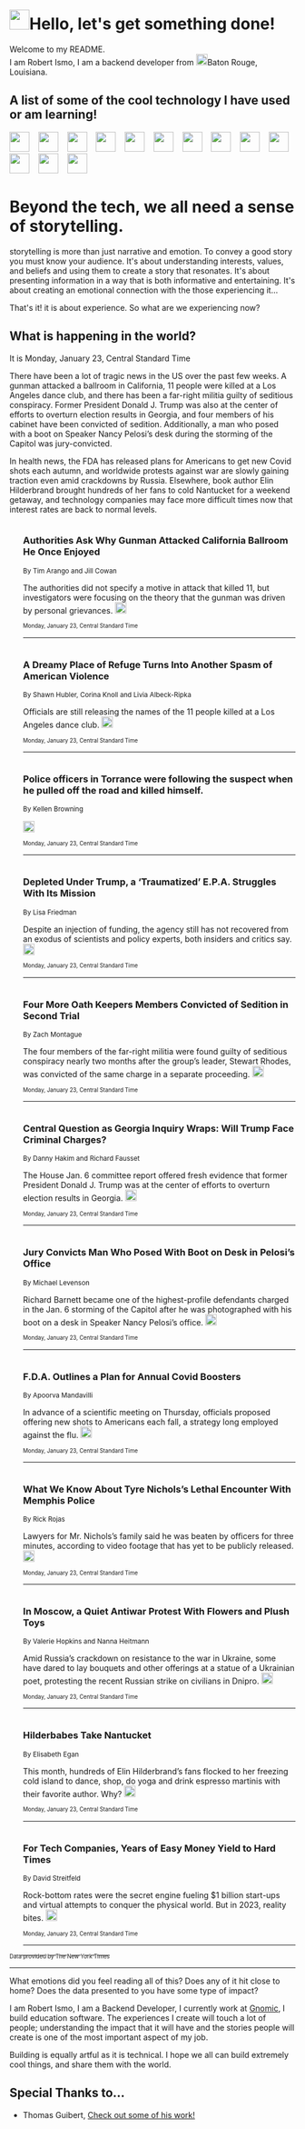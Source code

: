 <h1><img src="https://emojis.slackmojis.com/emojis/images/1643514375/3493/hot-coffee.gif?1643514375" width="35"/>Hello, let's get something done!</h1>

<p>Welcome to my README.<br/>
I am Robert Ismo, I am a backend developer from <img src="https://emojis.slackmojis.com/emojis/images/1638395689/50435/moulin_rouge.png?1638395689" width="20"/>Baton Rouge, Louisiana.</p>
<h2>A list of some of the cool technology I have used or am learning!</h2>
<p>
<img src="https://emojis.slackmojis.com/emojis/images/1643516091/21142/meow_bongotap.gif?1643516091" width="35" alt="">
<img src="https://img.shields.io/badge/Favorite%20Frontend%20Framework-SvelteKit-f83903" alt="">
<img src="https://img.shields.io/badge/Second%20Favorite-Vue-40b581" alt="">
<img src="https://img.shields.io/badge/Most%20Used%20Runtime-Nodejs-78b061" alt="">
<img src="https://emojis.slackmojis.com/emojis/images/1643517416/34482/fire.gif?1643517416" width="35" alt="">
<img src="https://img.shields.io/badge/Javascript%20But%20Better-Typescript-0078ca" alt="">
<img src="https://img.shields.io/badge/Favorite%20Language-Elixir-3e244d" alt="">
<img src="https://img.shields.io/badge/Containerize%20Everything-Docker-6ac9ef" alt="">
<img src="https://emojis.slackmojis.com/emojis/images/1643514596/5999/meow_party.gif?1643514596" width="35" alt="">
<img src="https://img.shields.io/badge/API%20Love%20Language-Graphql-de32a5" alt="">
<img src="https://img.shields.io/badge/Our%20Favorite%20Version%20Controller-Git-e94f33" alt="">
<img src="https://img.shields.io/badge/Favorite%20Database-Redis-d42d1d" alt="">
<img src="https://emojis.slackmojis.com/emojis/images/1643514559/5584/deployparrot.gif?1643514559" width="35" alt="">
<img src="https://img.shields.io/badge/Container%20Interstate-RabbitMQ-f66200" alt="">
<img src="https://img.shields.io/badge/Gotta%20Learn-Kubernetes-316adf" alt="">
<img src="https://img.shields.io/badge/Really%20Mature%20Now-WASM-654fef" alt="">
<img src="https://emojis.slackmojis.com/emojis/images/1666642497/61942/dance_vibe.gif?1666642497" width="35" alt="">
<img src="https://img.shields.io/badge/For%20My%20M1-ARM64-657d96" alt="">
<img src="https://img.shields.io/badge/Loving%20This%20So%20Much-TailwindCSS-17bcb5" alt="">
<img src="https://img.shields.io/badge/Cool%20Build%20Tool-Vite-f9cb24" alt="">
<img src="https://emojis.slackmojis.com/emojis/images/1669231376/62819/working-on-it.gif?1669231376" width="35" alt="">
<img src="https://img.shields.io/badge/Fun%20and%20Easy%20Database-MongoDB-5f8c49" alt="">
<img src="https://img.shields.io/badge/JS%20Life%20Support-NPM-c73737" alt="">
<img src="https://img.shields.io/badge/I%20Liked%20It-DynamoDB-0073b9" alt="">
<img src="https://emojis.slackmojis.com/emojis/images/1643514045/46/question.gif?1643514045" width="35" alt="">
<img src="https://img.shields.io/badge/cool-React-60d6f9" alt="">
<img src="https://img.shields.io/badge/Future%20Big%20Project-Lambda-f37e00" alt="">
<img src="https://img.shields.io/badge/NPM%20But%20Better-PNPM-f1aa07" alt="">
<img src="https://emojis.slackmojis.com/emojis/images/1643514943/9662/fbwow.gif?1643514943" width="35" alt="">
<img src="https://img.shields.io/badge/First%20Language-C-662079" alt="">
<img src="https://img.shields.io/badge/Where%20I%20Deploy%20Frontend-Vercel-000000" alt="">
<img src="https://img.shields.io/badge/Who%20Does%20not%20Want%20an%20App-Swift-f9492a" alt="">
<img src="https://emojis.slackmojis.com/emojis/images/1643514058/151/javascript.png?1643514058" width="35" alt="">
<img src="https://img.shields.io/badge/cool-Python-fbd542" alt="">
<img src="https://img.shields.io/badge/Favorite%20Something-Stripe-656cdc" alt="">
<img src="https://img.shields.io/badge/Of%20Course-HTML5-ed6327" alt="">
<img src="https://emojis.slackmojis.com/emojis/images/1660415405/60731/bomb.gif?1660415405" width="35" alt="">
<img src="https://img.shields.io/badge/hate-CSS-2964ec" alt="">
<img src="https://img.shields.io/badge/Learning-CircleCI-141215" alt="">
<img src="https://img.shields.io/badge/Learning-Rust-fbbb3b" alt="">
<img src="https://emojis.slackmojis.com/emojis/images/1660415397/60712/writing-hand.gif?1660415397" width="35" alt="">
<img src="https://img.shields.io/badge/Dev%20Browser%20of%20Choice-Firefox-cc4e26" alt="">
<img src="https://img.shields.io/badge/Recoverying%20From%20Windows-UNIX-1781e3" alt="">
<img src="https://img.shields.io/badge/LOVE-LogSeq-90c1c2" alt="">
<img src="https://emojis.slackmojis.com/emojis/images/1643514066/223/kirby.gif?1643514066" width="35" alt="">
<img src="https://img.shields.io/badge/Daily%20Driver-MacOS-e6e6e8" alt="">
<img src="https://img.shields.io/badge/Git%20Server-Github-000000" alt="">
<img src="https://img.shields.io/badge/enjoyable-EC2-f17428" alt="">
<img src="https://emojis.slackmojis.com/emojis/images/1643514239/2069/excited.gif?1643514239" width="35" alt="">
</p>
<h1>Beyond the tech, we all need a sense of storytelling.</h1>
<p>storytelling is more than just narrative and emotion. To convey a good story you must know your audience. It's about understanding interests, values, and beliefs and using them to create a story that resonates. It's about presenting information in a way that is both informative and entertaining. It's about creating an emotional connection with the those experiencing it...</p>
<p>That's it! it is about experience. So what are we experiencing now?</p>
<h2>What is happening in the world?</h2>
<p>It is Monday, January 23, Central Standard Time</p>
<p>
There have been a lot of tragic news in the US over the past few weeks. A gunman attacked a ballroom in California, 11 people were killed at a Los Angeles dance club, and there has been a far-right militia guilty of seditious conspiracy. Former President Donald J. Trump was also at the center of efforts to overturn election results in Georgia, and four members of his cabinet have been convicted of sedition. Additionally, a man who posed with a boot on Speaker Nancy Pelosi’s desk during the storming of the Capitol was jury-convicted. 

In health news, the FDA has released plans for Americans to get new Covid shots each autumn, and worldwide protests against war are slowly gaining traction even amid crackdowns by Russia. Elsewhere, book author Elin Hilderbrand brought hundreds of her fans to cold Nantucket for a weekend getaway, and technology companies may face more difficult times now that interest rates are back to normal levels.</p>
<ol>
<img src="https://img.shields.io/badge/-us-blue" alt="">
<h3>Authorities Ask Why Gunman Attacked California Ballroom He Once Enjoyed</h3>
<sub>By Tim Arango and Jill Cowan</sub>
<p>The authorities did not specify a motive in attack that killed 11, but investigators were focusing on the theory that the gunman was driven by personal grievances.  <a href="https://nyti.ms/3ZYXFbW"><img src="https://developer.nytimes.com/files/poweredby_nytimes_30b.png?v=1583354208352" height="20"></a></p>
<sub><sub>Monday, January 23, Central Standard Time</sub></sub>
<hr/>
<img src="https://img.shields.io/badge/-us-blue" alt="">
<h3>A Dreamy Place of Refuge Turns Into Another Spasm of American Violence</h3>
<sub>By Shawn Hubler, Corina Knoll and Livia Albeck-Ripka</sub>
<p>Officials are still releasing the names of the 11 people killed at a Los Angeles dance club.  <a href="https://nyti.ms/3HswXkO"><img src="https://developer.nytimes.com/files/poweredby_nytimes_30b.png?v=1583354208352" height="20"></a></p>
<sub><sub>Monday, January 23, Central Standard Time</sub></sub>
<hr/>
<img src="https://img.shields.io/badge/-us-blue" alt="">
<h3>Police officers in Torrance were following the suspect when he pulled off the road and killed himself.</h3>
<sub>By Kellen Browning</sub>
<p>  <a href="https://nyti.ms/3HrsOxm"><img src="https://developer.nytimes.com/files/poweredby_nytimes_30b.png?v=1583354208352" height="20"></a></p>
<sub><sub>Monday, January 23, Central Standard Time</sub></sub>
<hr/>
<img src="https://img.shields.io/badge/-climate-blue" alt="">
<h3>Depleted Under Trump, a ‘Traumatized’ E.P.A. Struggles With Its Mission</h3>
<sub>By Lisa Friedman</sub>
<p>Despite an injection of funding, the agency still has not recovered from an exodus of scientists and policy experts, both insiders and critics say.  <a href="https://nyti.ms/3j2rW91"><img src="https://developer.nytimes.com/files/poweredby_nytimes_30b.png?v=1583354208352" height="20"></a></p>
<sub><sub>Monday, January 23, Central Standard Time</sub></sub>
<hr/>
<img src="https://img.shields.io/badge/-us-blue" alt="">
<h3>Four More Oath Keepers Members Convicted of Sedition in Second Trial</h3>
<sub>By Zach Montague</sub>
<p>The four members of the far-right militia were found guilty of seditious conspiracy nearly two months after the group’s leader, Stewart Rhodes, was convicted of the same charge in a separate proceeding.  <a href="https://nyti.ms/3iZqZhQ"><img src="https://developer.nytimes.com/files/poweredby_nytimes_30b.png?v=1583354208352" height="20"></a></p>
<sub><sub>Monday, January 23, Central Standard Time</sub></sub>
<hr/>
<img src="https://img.shields.io/badge/-us-blue" alt="">
<h3>Central Question as Georgia Inquiry Wraps: Will Trump Face Criminal Charges?</h3>
<sub>By Danny Hakim and Richard Fausset</sub>
<p>The House Jan. 6 committee report offered fresh evidence that former President Donald J. Trump was at the center of efforts to overturn election results in Georgia.  <a href="https://nyti.ms/3H4wDY5"><img src="https://developer.nytimes.com/files/poweredby_nytimes_30b.png?v=1583354208352" height="20"></a></p>
<sub><sub>Monday, January 23, Central Standard Time</sub></sub>
<hr/>
<img src="https://img.shields.io/badge/-us-blue" alt="">
<h3>Jury Convicts Man Who Posed With Boot on Desk in Pelosi’s Office</h3>
<sub>By Michael Levenson</sub>
<p>Richard Barnett became one of the highest-profile defendants charged in the Jan. 6 storming of the Capitol after he was photographed with his boot on a desk in Speaker Nancy Pelosi’s office.  <a href="https://nyti.ms/3XuK6iT"><img src="https://developer.nytimes.com/files/poweredby_nytimes_30b.png?v=1583354208352" height="20"></a></p>
<sub><sub>Monday, January 23, Central Standard Time</sub></sub>
<hr/>
<img src="https://img.shields.io/badge/-health-blue" alt="">
<h3>F.D.A. Outlines a Plan for Annual Covid Boosters</h3>
<sub>By Apoorva Mandavilli</sub>
<p>In advance of a scientific meeting on Thursday, officials proposed offering new shots to Americans each fall, a strategy long employed against the flu.  <a href="https://nyti.ms/3HqKvgD"><img src="https://developer.nytimes.com/files/poweredby_nytimes_30b.png?v=1583354208352" height="20"></a></p>
<sub><sub>Monday, January 23, Central Standard Time</sub></sub>
<hr/>
<img src="https://img.shields.io/badge/-us-blue" alt="">
<h3>What We Know About Tyre Nichols’s Lethal Encounter With Memphis Police</h3>
<sub>By Rick Rojas</sub>
<p>Lawyers for Mr. Nichols’s family said he was beaten by officers for three minutes, according to video footage that has yet to be publicly released.  <a href="https://nyti.ms/3Xw5Ive"><img src="https://developer.nytimes.com/files/poweredby_nytimes_30b.png?v=1583354208352" height="20"></a></p>
<sub><sub>Monday, January 23, Central Standard Time</sub></sub>
<hr/>
<img src="https://img.shields.io/badge/-world-blue" alt="">
<h3>In Moscow, a Quiet Antiwar Protest With Flowers and Plush Toys</h3>
<sub>By Valerie Hopkins and Nanna Heitmann</sub>
<p>Amid Russia’s crackdown on resistance to the war in Ukraine, some have dared to lay bouquets and other offerings at a statue of a Ukrainian poet, protesting the recent Russian strike on civilians in Dnipro.  <a href="https://nyti.ms/3iYm4h2"><img src="https://developer.nytimes.com/files/poweredby_nytimes_30b.png?v=1583354208352" height="20"></a></p>
<sub><sub>Monday, January 23, Central Standard Time</sub></sub>
<hr/>
<img src="https://img.shields.io/badge/-books-blue" alt="">
<h3>Hilderbabes Take Nantucket</h3>
<sub>By Elisabeth Egan</sub>
<p>This month, hundreds of Elin Hilderbrand’s fans flocked to her freezing cold island to dance, shop, do yoga and drink espresso martinis with their favorite author. Why?  <a href="https://nyti.ms/3wteq17"><img src="https://developer.nytimes.com/files/poweredby_nytimes_30b.png?v=1583354208352" height="20"></a></p>
<sub><sub>Monday, January 23, Central Standard Time</sub></sub>
<hr/>
<img src="https://img.shields.io/badge/-technology-blue" alt="">
<h3>For Tech Companies, Years of Easy Money Yield to Hard Times</h3>
<sub>By David Streitfeld</sub>
<p>Rock-bottom rates were the secret engine fueling $1 billion start-ups and virtual attempts to conquer the physical world. But in 2023, reality bites.  <a href="https://nyti.ms/3JpEp1x"><img src="https://developer.nytimes.com/files/poweredby_nytimes_30b.png?v=1583354208352" height="20"></a></p>
<sub><sub>Monday, January 23, Central Standard Time</sub></sub>
<hr/>
</ol>
<a href="https://developer.nytimes.com"><sub><sub>Data provided by The New York Times</sub></sub></a>
<hr/>
<p>What emotions did you feel reading all of this? Does any of it hit close to home? Does the data presented to you have some type of impact?</p>
<p>I am Robert Ismo, I am a Backend Developer, I currently work at <a href="https://gnomic.education/">Gnomic</a>, I build education software. The experiences I create will touch a lot of people; understanding the impact that it will have and the stories people will create is one of the most important aspect of my job.</p>
<p>Building is equally artful as it is technical. I hope we all can build extremely cool things, and share them with the world.</p>
<h2>Special Thanks to...</h2>
<ul>
<li>Thomas Guibert, <a href="https://github.com/thmsgbrt/thmsgbrt">Check out some of his work!</a></li>
</ul>